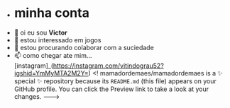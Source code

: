 - # minha conta
- 👀 oi eu sou **Victor**
- 🌱 estou interessado em jogos 
- 💞️ estou procurando colaborar com a suciedade
- 📫 como chegar ate mim...
[instagram]_(https://instagram.com/vitindograu52?igshid=YmMyMTA2M2Y=)
<!
mamadordemaes/mamadordemaes is a ✨ special ✨ repository because its `README.md` (this file) appears on your GitHub profile.
You can click the Preview link to take a look at your changes.
--->
